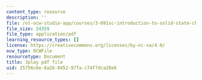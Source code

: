 ```yaml
---
content_type: resource
description: ''
file: /ol-ocw-studio-app/courses/3-091sc-introduction-to-solid-state-chemistry-fall-2010/25756c6e8a26845297fac74f7dca28e6_p6isgsReWmI.pdf
file_size: 24359
file_type: application/pdf
learning_resource_types: []
license: https://creativecommons.org/licenses/by-nc-sa/4.0/
ocw_type: OCWFile
resourcetype: Document
title: 3play pdf file
uid: 25756c6e-8a26-8452-97fa-c74f7dca28e6
---
```

